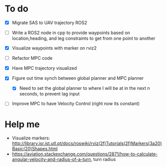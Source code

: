 # To do 
- [x] Migrate SAS to UAV trajectory ROS2 
- [ ] Write a ROS2 node in cpp to provide waypoints based on location,heading, and leg constraints to get from one point to another
- [x] Visualize waypoints with marker on rviz2
- [ ] Refactor MPC code 
- [x] Have MPC trajectory visualized 
- [x] Figure out time synch between global planner and MPC planner
  - [x] Need to set the global planner to where I will be at in the next n seconds, to prevent lag input
- [ ] Improve MPC to have Velocity Control (right now its constant) 



# Help me
- Visualize markers: http://library.isr.ist.utl.pt/docs/roswiki/rviz(2f)Tutorials(2f)Markers(3a20)Basic(20)Shapes.html
- https://aviation.stackexchange.com/questions/2871/how-to-calculate-angular-velocity-and-radius-of-a-turn, turn radius     